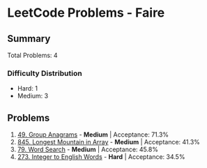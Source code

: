 # LeetCode Problems - Faire

## Summary
Total Problems: 4

### Difficulty Distribution

- Hard: 1
- Medium: 3

## Problems

1. [49. Group Anagrams](https://leetcode.com/problems/group-anagrams/) - **Medium** | Acceptance: 71.3%
2. [845. Longest Mountain in Array](https://leetcode.com/problems/longest-mountain-in-array/) - **Medium** | Acceptance: 41.3%
3. [79. Word Search](https://leetcode.com/problems/word-search/) - **Medium** | Acceptance: 45.8%
4. [273. Integer to English Words](https://leetcode.com/problems/integer-to-english-words/) - **Hard** | Acceptance: 34.5%